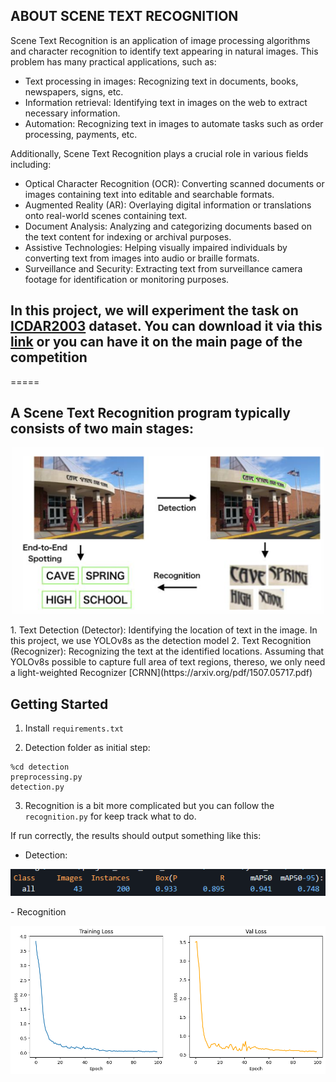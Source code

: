 ## ABOUT SCENE TEXT RECOGNITION
Scene Text Recognition is an application of image processing algorithms and character recognition to identify text appearing in natural images. This problem has many practical applications, such as:
- Text processing in images: Recognizing text in documents, books, newspapers, signs, etc.
- Information retrieval: Identifying text in images on the web to extract necessary information.
- Automation: Recognizing text in images to automate tasks such as order processing, payments, etc.

Additionally, Scene Text Recognition plays a crucial role in various fields including:
- Optical Character Recognition (OCR): Converting scanned documents or images containing text into editable and searchable formats.
- Augmented Reality (AR): Overlaying digital information or translations onto real-world scenes containing text.
- Document Analysis: Analyzing and categorizing documents based on the text content for indexing or archival purposes.
- Assistive Technologies: Helping visually impaired individuals by converting text from images into audio or braille formats.
- Surveillance and Security: Extracting text from surveillance camera footage for identification or monitoring purposes.

## In this project, we will experiment the task on [ICDAR2003](http://www.iapr-tc11.org/mediawiki/index.php/ICDAR_2003_Robust_Reading_Competitions) dataset. You can download it via this [link](https://drive.google.com/file/d/1x9e2FNDlKc_lBkJvHvWSKKfCSSqNsQfM/view) or you can have it on the main page of the competition
=====

## A Scene Text Recognition program typically consists of two main stages:
<p align="center">
 <img src="fig/STR.png" width="500">
</p>
1. Text Detection (Detector): Identifying the location of text in the image. In this project, we use YOLOv8s as the detection model
2. Text Recognition (Recognizer): Recognizing the text at the identified locations. Assuming that YOLOv8s possible to capture full area of text regions, thereso, we only need a light-weighted Recognizer [CRNN](https://arxiv.org/pdf/1507.05717.pdf)

## Getting Started
1. Install `requirements.txt`

2. Detection folder as initial step:
```
%cd detection
preprocessing.py
detection.py
```
3. Recognition is a bit more complicated but you can follow the `recognition.py` for keep track what to do.

If run correctly, the results should output something like this:
- Detection:
<p align="center">
 <img src="fig/val_det.png" width="900">
</p>
- Recognition
<p align="center">
 <img src="fig/loss_reg.png" width="800">
</p>
